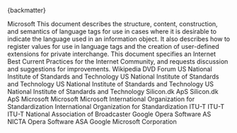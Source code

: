 
{backmatter}

<reference anchor="AVIFormat" target="https://docs.microsoft.com/en-us/windows/win32/directshow/avi-riff-file-reference">
  <front>
    <title>AVI RIFF File Reference</title>
    <author><organization>Microsoft</organization></author>
    <date day="31" month="May" year="2018" />
  </front>
</reference>

<reference anchor='BCP47' target='https://www.rfc-editor.org/info/rfc5646'>
  <front>
    <title>Tags for Identifying Languages</title>
    <author initials='A.' surname='Phillips' fullname='A. Phillips' role='editor'><organization /></author>
    <author initials='M.' surname='Davis' fullname='M. Davis' role='editor'><organization /></author>
    <date year='2009' month='September' />
    <abstract><t>This document describes the structure, content, construction, and semantics of language tags for use in cases where it is desirable to indicate the language used in an information object.  It also describes how to register values for use in language tags and the creation of user-defined extensions for private interchange.  This document  specifies an Internet Best Current Practices for the Internet Community, and requests discussion and suggestions for improvements.</t></abstract>
  </front>
  <seriesInfo name='BCP' value='47'/>
  <seriesInfo name='RFC' value='5646'/>
  <seriesInfo name='DOI' value='10.17487/RFC5646'/>
</reference>

<reference anchor="Blowfish" target="https://www.schneier.com/academic/blowfish/">
  <front>
    <title>The Blowfish Encryption Algorithm</title>
    <author initials='B.' surname='Schneier' fullname='Bruce Schneier'><organization /></author>
    <date year="1993"/>
  </front>
</reference>

<reference anchor="BZIP2" target="https://sourceware.org/bzip2/">
  <front>
    <title>bzip2</title>
    <author initials='J.' surname='Seward' fullname='Julian Seward'><organization /></author>
    <date month="July" year="2019" />
  </front>
</reference>

<reference anchor="CIE-1931" target="https://en.wikipedia.org/wiki/CIE_1931_color_space">
  <front>
    <title>CIE 1931 color space</title>
    <author>
      <organization>Wikipedia</organization>
    </author>
  </front>
</reference>

<reference anchor="DVD-Video" target="http://www.dvdforum.org/">
  <front>
    <title>DVD-Books: Part 3 DVD-Video Book</title>
    <author>
      <organization>DVD Forum</organization>
    </author>
    <date month="November" year="1995" />
  </front>
</reference>

<reference anchor="FIPS.46-3" target="https://csrc.nist.gov/publications/detail/fips/46/3/archive/1999-10-25">
  <front>
    <title>Data Encryption Standard (DES)</title>
    <author>
      <organization>US National Institute of Standards and Technology</organization>
    </author>
    <date day="25" month="October" year="1999" />
  </front>
  <seriesInfo name="FIPS" value="PUB 46"/>
</reference>

<reference anchor="FIPS.197" target="https://csrc.nist.gov/publications/detail/fips/197/final">
  <front>
    <title>Advanced Encryption Standard (AES)</title>
    <author>
      <organization>US National Institute of Standards and Technology</organization>
    </author>
    <date day="26" month="November" year="2001" />
  </front>
  <seriesInfo name="FIPS" value="PUB 197"/>
  <seriesInfo name='DOI' value='10.6028/NIST.FIPS.197'/>
</reference>

<reference anchor="SP.800-38A" target="https://csrc.nist.gov/publications/detail/fips/197/final">
  <front>
    <title>Recommendation for Block Cipher Modes of Operation: Methods and Techniques</title>
    <author>
      <organization>US National Institute of Standards and Technology</organization>
    </author>
    <date day="01" month="December" year="2001" />
  </front>
  <seriesInfo name='DOI' value='10.6028/NIST.SP.800-38A'/>
</reference>

<reference anchor="SP.800-67" target="https://csrc.nist.gov/publications/detail/sp/800-67/rev-2/final">
  <front>
    <title>Recommendation for the Triple Data Encryption Algorithm (TDEA) Block Cipher</title>
    <author>
      <organization>US National Institute of Standards and Technology</organization>
    </author>
    <date day="01" month="November" year="2017" />
  </front>
  <seriesInfo name='DOI' value='10.6028/10.6028/NIST.SP.800-67r2'/>
</reference>

<reference anchor="FourCC-RGB" target="https://web.archive.org/web/20160609214806/https://www.fourcc.org/rgb.php">
  <front>
    <title>RGB Pixel Format FourCCs</title>
    <author><organization>Silicon.dk ApS</organization></author>
  </front>
</reference>

<reference anchor="FourCC-YUV" target="https://web.archive.org/web/20160609214806/https://www.fourcc.org/yuv.php">
  <front>
    <title>YUV Pixel Format FourCCs</title>
    <author><organization>Silicon.dk ApS</organization></author>
  </front>
</reference>

<reference anchor="MSRGB" target="https://learn.microsoft.com/en-us/openspecs/windows_protocols/ms-wmf/4e588f70-bd92-4a6f-b77f-35d0feaf7a57">
  <front>
    <title>WMF Compression Enumeration</title>
    <author><organization>Microsoft</organization></author>
  </front>
</reference>

<reference anchor="MSYUV8" target="https://learn.microsoft.com/en-us/windows/win32/medfound/recommended-8-bit-yuv-formats-for-video-rendering">
  <front>
    <title>Recommended 8-Bit YUV Formats for Video Rendering</title>
    <author><organization>Microsoft</organization></author>
  </front>
</reference>

<reference anchor="MSYUV16" target="https://learn.microsoft.com/en-us/windows/win32/medfound/10-bit-and-16-bit-yuv-video-formats">
  <front>
    <title>10-bit and 16-bit YUV Video Formats</title>
    <author><organization>Microsoft</organization></author>
  </front>
</reference>

<reference anchor="ISO639-2" target="https://www.loc.gov/standards/iso639-2/php/code_list.php">
  <front>
    <title>Codes for the Representation of Names of Languages</title>
    <author>
      <organization>International Organization for Standardization</organization>
    </author>
    <date day="21" month="December" year="2017"/>
  </front>
  <seriesInfo name="ISO" value="639-2:1998" />
</reference>

<reference anchor="ISO9899" target="https://www.iso.org/standard/57853.html">
  <front>
    <title>Information technology -- Programming languages -- C</title>
    <author>
      <organization>International Organization for Standardization</organization>
    </author>
    <date year="2011" />
  </front>
  <seriesInfo name="ISO/IEC" value="9899:2011" />
</reference>

<reference anchor="ITU-H.273" target="https://www.itu.int/rec/T-REC-H.273/en">
  <front>
    <title>Coding-independent code points for video signal type identification</title>
    <author>
      <organization>ITU-T</organization>
    </author>
    <date day="24" month="September" year="2021"/>
  </front>
  <seriesInfo name="ITU" value="H.273" />
</reference>

<reference anchor="ITU-J.17" target="https://www.itu.int/rec/T-REC-J.17/en">
  <front>
    <title>Pre-emphasis used on sound-programme circuits</title>
    <author>
      <organization>ITU-T</organization>
    </author>
    <date day="25" month="November" year="1988"/>
  </front>
  <seriesInfo name="ITU" value="J.17" />
</reference>

<reference anchor="JPEG" target="https://www.w3.org/Graphics/JPEG/itu-t81.pdf">
  <front>
    <title>Digital Compression and Coding of Continuous-Tone Still Images</title>
    <author>
      <organization>ITU-T</organization>
    </author>
    <date month="September" year="1992"/>
  </front>
  <seriesInfo name="ITU" value="T.81" />
</reference>

<reference anchor="MatroskaCodec">
  <front>
    <title>Media Container Codec Specifications</title>
    <author initials="S." surname="Lhomme" fullname="Steve Lhomme"> </author>
    <author initials="M." surname="Bunkus" fullname="Moritz Bunkus"> </author>
    <author initials="D." surname="Rice" fullname="Dave Rice"> </author>
    <date month="April" day="12" year="2021"/>
  </front>
  <seriesInfo name="Internet-Draft" value="draft-ietf-cellar-codec-10"/>
</reference>

<reference anchor="MatroskaTags">
  <front>
    <title>Matroska Media Container Tag Specifications</title>
    <author initials="S." surname="Lhomme" fullname="Steve Lhomme"> </author>
    <author initials="M." surname="Bunkus" fullname="Moritz Bunkus"> </author>
    <author initials="D." surname="Rice" fullname="Dave Rice"> </author>
    <date month="April" day="12" year="2021"/>
  </front>
  <seriesInfo name="Internet-Draft" value="draft-ietf-cellar-tags-10"/>
</reference>

<reference anchor="NAB1964" target="https://www.richardhess.com/tape/history/NAB/NAB_Disc_Standard_1964_searchable.pdf">
  <front>
    <title>NAB Audio Recording And Reproducing Standards For Disc Recording And Reproducing</title>
    <author>
      <organization>National Association of Broadcaster</organization>
    </author>
    <date day="1" month="February" year="1964"/>
  </front>
</reference>



<reference anchor="LZO" target="https://www.kernel.org/doc/Documentation/lzo.txt">
  <front>
    <title>Lempel-Ziv-Oberhumer compression</title>
    <author initials='W.' surname='Tarreau' fullname='Willy Tarreau'><organization /></author>
    <author initials='R.' surname='Rodgman' fullname='Dave Rodgman'><organization /></author>
    <author initials='M.' surname='Oberhumer' fullname='Markus Oberhumer'><organization /></author>
    <date day="30" month="October" year="2018"/>
  </front>
</reference>

<reference anchor="Twofish" target="https://www.schneier.com/academic/twofish/">
  <front>
    <title>Twofish: A 128-Bit Block Cipher</title>
    <author initials='B.' surname='Schneier' fullname='Bruce Schneier'><organization /></author>
    <author initials='J.' surname='Kelsey' fullname='John Kelsey'><organization /></author>
    <author initials='D.' surname='Whiting' fullname='Doug Whiting'><organization /></author>
    <author initials='D.' surname='Wagner' fullname='David Wagner'><organization /></author>
    <author initials='C.' surname='Hall' fullname='Chris Hall'><organization /></author>
    <author initials='N.' surname='Ferguson' fullname='Niels Ferguson'><organization /></author>
    <date day="15" month="June" year="1998"/>
  </front>
</reference>

<reference anchor="WebM-Enc" target="https://www.webmproject.org/docs/webm-encryption/">
  <front>
    <title>WebM Encryption</title>
    <author fullname='Frank Galligan'><organization>Google</organization></author>
    <date day="19" month="September" year="2016" />
  </front>
</reference>

<reference anchor="WebVTT" target="https://www.w3.org/TR/webvtt1/#webvtt-cue-identifier">
  <front>
    <title>WebVTT Cue Identifier</title>
    <author fullname='Simon Pieters'><organization>Opera Software AS</organization></author>
    <author fullname='Silvia Pfeiffer' role='editor'><organization>NICTA</organization></author>
    <author fullname='Philip Jaegenstedt'><organization>Opera Software ASA</organization></author>
    <author fullname='Ian Hickson'><organization>Google</organization></author>
    <date day="4" month="April" year="2019" />
  </front>
</reference>

<reference anchor="MCF" target="http://mukoli.free.fr/mcf/">
  <front>
    <title>Media Container Format</title>
    <author/>
    <date day="17" month="July" year="2002" />
  </front>
</reference>

<reference anchor="SMB-CIFS" target="https://winprotocoldoc.blob.core.windows.net/productionwindowsarchives/MS-CIFS/%5bMS-CIFS%5d.pdf">
  <front>
    <title>Common Internet File System (CIFS) Protocol</title>
    <author>
      <organization>Microsoft Corporation</organization>
    </author>
    <date day="1" month="October" year="2020" />
  </front>
</reference>

<reference anchor="DivXTrickTrack" target="https://web.archive.org/web/20101222001148/http://labs.divx.com/node/16601">
  <front>
    <title>DivX Trick Track Extensions</title>
    <author/>
    <date day="14" month="December" year="2010" />
  </front>
</reference>

<reference anchor="DivXWorldFonts" target="https://web.archive.org/web/20110214132246/http://labs.divx.com/node/16602">
  <front>
    <title>DivX World Fonts Extensions</title>
    <author/>
    <date day="14" month="December" year="2010" />
  </front>
</reference>

